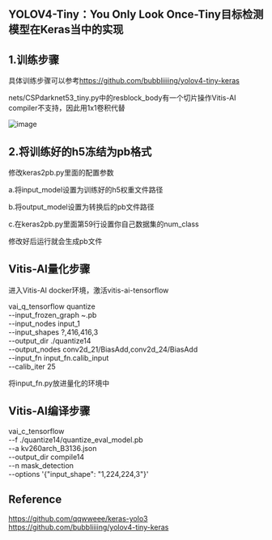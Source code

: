 ## YOLOV4-Tiny：You Only Look Once-Tiny目标检测模型在Keras当中的实现


## 1.训练步骤
具体训练步骤可以参考<https://github.com/bubbliiiing/yolov4-tiny-keras>

nets/CSPdarknet53_tiny.py中的resblock_body有一个切片操作Vitis-AI compiler不支持，因此用1x1卷积代替

![image](https://user-images.githubusercontent.com/71107056/150624788-ed027f3b-4b67-45c5-9ade-a6db1dcad58f.png)

## 2.将训练好的h5冻结为pb格式
修改keras2pb.py里面的配置参数

a.将input_model设置为训练好的h5权重文件路径

b.将output_model设置为转换后的pb文件路径

c.在keras2pb.py里面第59行设置你自己数据集的num_class

修改好后运行就会生成pb文件
## Vitis-AI量化步骤

进入Vitis-AI docker环境，激活vitis-ai-tensorflow

vai_q_tensorflow quantize \
     --input_frozen_graph ~.pb \
     --input_nodes input_1 \
     --input_shapes ?,416,416,3 \
     --output_dir ./quantize14 \
     --output_nodes conv2d_21/BiasAdd,conv2d_24/BiasAdd \
     --input_fn input_fn.calib_input \
     --calib_iter 25
     
将input_fn.py放进量化的环境中

## Vitis-AI编译步骤

vai_c_tensorflow \
    --f ./quantize14/quantize_eval_model.pb \
    --a   kv260arch_B3136.json \
    --output_dir compile14 \
    --n   mask_detection \
    --options '{"input_shape": "1,224,224,3"}'


## Reference
https://github.com/qqwweee/keras-yolo3  
https://github.com/bubbliiiing/yolov4-tiny-keras
